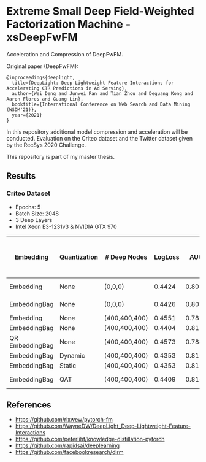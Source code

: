 # Extreme Small Deep Field-Weighted Factorization Machine - xsDeepFwFM
Acceleration and Compression of DeepFwFM.

Original paper (DeepFwFM):
```
@inproceedings{deeplight,
  title={DeepLight: Deep Lightweight Feature Interactions for Accelerating CTR Predictions in Ad Serving},
  author={Wei Deng and Junwei Pan and Tian Zhou and Deguang Kong and Aaron Flores and Guang Lin},
  booktitle={International Conference on Web Search and Data Mining (WSDM'21)},
  year={2021}
}
```

In this repository additional model compression and acceleration will be conducted. Evaluation on the Criteo dataset and the Twitter dataset given by the RecSys 2020 Challenge.

This repository is part of my master thesis.


## Results

### Criteo Dataset
- Epochs: 5
- Batch Size: 2048
- 3 Deep Layers
- Intel Xeon E3-1231v3 & NVIDIA GTX 970

| Embedding       | Quantization  | # Deep Nodes  | LogLoss   | AUC    | PRAUC     | RCE   | # Parameters  | Size (MB) |  Time per batch (1-Threads)(ms)  | Time per item (1-Threads)(ms)  |   Time per batch (CUDA)(ms)  | Time per item (CUDA)(ms) | Notes
|-----------------|---------------|---------------|-----------|--------|-----------|-------|---------------|-----------|----------------------------------|--------------------------------|------------------------------|--------------------------|------------|
| Embedding       | None          | (0,0,0)       | 0.4424    | 0.8091 | 0.6131    | 22.24 | 11,956,822    |  47.842   | 168.089                          | 0.08207                        | 7.230                        | 0.00353                  |Epochs: 10
| EmbeddingBag    | None          | (0,0,0)       | 0.4426    | 0.8090 | 0.6127    | 22.21 | 11,956,822    |  47.842   | 170.367                          | 0.08319                        | 9.368                        | 0.00457                  |Epochs: 10
| Embedding       | None          | (400,400,400) | 0.4551    | 0.7872 | 0.5620    | 18.65 | 4,479,651     | 17.935    | 1.979                            | 1299.191                       | NaN                          | NaN                      | 
| EmbeddingBag    | None          | (400,400,400) | 0.4404    | 0.8117 | 0.6183    | 22.64 | 12,436,823    |  49.78    | 1346.075                         | 0.65726                        | 11.157                       | 0.00545                  | 
| QR EmbeddingBag | None          | (400,400,400) | 0.4573    | 0.7844 | 0.5750    | 19.38 | 1,481,681     |  5.949    | 5.062                            | 1476.571                       | NaN                          | NaN                      |                        
| EmbeddingBag    | Dynamic       | (400,400,400) | 0.4353    | 0.8169 | 0.6260    | 23.50 | 11,959,222    |  48.35    | 272.060                          | 0.13284                        | NaN                          | NaN                      | 
| EmbeddingBag    | Static        | (400,400,400) | 0.4353    | 0.8169 | 0.6260    | 23.49 | NaN           |  24.46    | 256.301                          | 0.12515                        | NaN                          | NaN                      | 
| EmbeddingBag    | QAT           | (400,400,400) | 0.4409    | 0.8108 | 0.6167    | 22.53 | NaN           |  7.757    | NaN                              | NaN                            | NaN                          | NaN                      |Epochs: 10



## References
- https://github.com/rixwew/pytorch-fm
- https://github.com/WayneDW/DeepLight_Deep-Lightweight-Feature-Interactions
- https://github.com/peterliht/knowledge-distillation-pytorch
- https://github.com/rapidsai/deeplearning
- https://github.com/facebookresearch/dlrm
